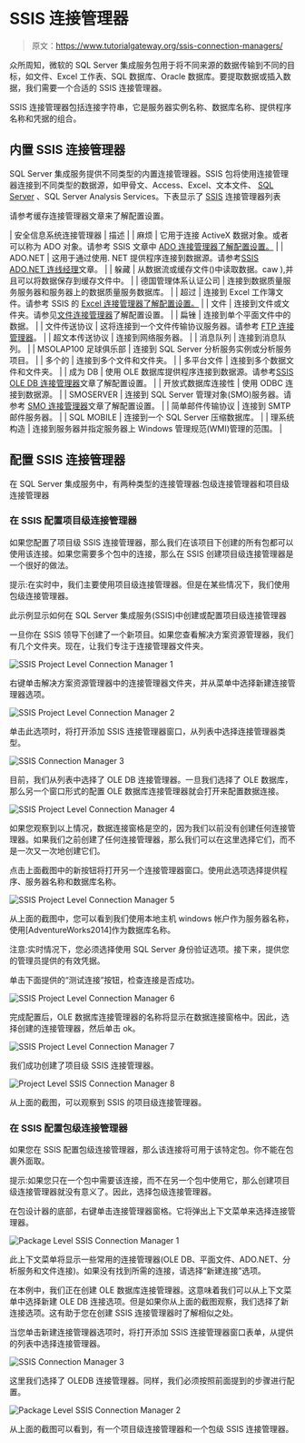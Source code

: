# SSIS 连接管理器

> 原文：<https://www.tutorialgateway.org/ssis-connection-managers/>

众所周知，微软的 SQL Server 集成服务包用于将不同来源的数据传输到不同的目标，如文件、Excel 工作表、SQL 数据库、Oracle 数据库。要提取数据或插入数据，我们需要一个合适的 SSIS 连接管理器。

SSIS 连接管理器包括连接字符串，它是服务器实例名称、数据库名称、提供程序名称和凭据的组合。

## 内置 SSIS 连接管理器

SQL Server 集成服务提供不同类型的内置连接管理器。SSIS 包将使用连接管理器连接到不同类型的数据源，如甲骨文、Access、Excel、文本文件、 [SQL Server](https://www.tutorialgateway.org/sql/) 、SQL Server Analysis Services。下表显示了 [SSIS](https://www.tutorialgateway.org/ssis/) 连接管理器列表

请参考缓存连接管理器文章来了解配置设置。

| 安全信息系统连接管理器 | 描述 |
| 麻烦 | 它用于连接 ActiveX 数据对象。或者可以称为 ADO 对象。请参考 SSIS 文章中 [ADO 连接管理器了解配置设置。](https://www.tutorialgateway.org/ado-connection-manager-in-ssis/) |
| ADO.NET | 这用于通过使用. NET 提供程序连接到数据源。请参考[SSIS ADO.NET 连线经理](https://www.tutorialgateway.org/ado-net-connection-manager-in-ssis/)文章。 |
| 躲藏 | 从数据流或缓存文件()中读取数据。caw ),并且可以将数据保存到缓存文件中。 |
| 德国管理体系认证公司 | 连接到数据质量服务服务器和服务器上的数据质量服务数据库。 |
| 超过 | 连接到 Excel 工作簿文件。请参考 SSIS 的 [Excel 连接管理器了解配置设置。](https://www.tutorialgateway.org/excel-connection-manager-in-ssis/) |
| 文件 | 连接到文件或文件夹。请参见[文件连接管理器](https://www.tutorialgateway.org/file-connection-manager-in-ssis/)了解配置设置。 |
| 扁锉 | 连接到单个平面文件中的数据。 |
| 文件传送协议 | 这将连接到一个文件传输协议服务器。请参考 [FTP 连接管理器](https://www.tutorialgateway.org/ssis-ftp-connection-manager/)。 |
| 超文本传送协议 | 连接到网络服务器。 |
| 消息队列 | 连接到消息队列。 |
| MSOLAP100 足球俱乐部 | 连接到 SQL Server 分析服务实例或分析服务项目。 |
| 多个的 | 连接到多个文件和文件夹。 |
| 多平台文件 | 连接到多个数据文件和文件夹。 |
| 成为 DB | 使用 OLE 数据库提供程序连接到数据源。请参考[SSIS OLE DB 连接管理器](https://www.tutorialgateway.org/ole-db-connection-manager-in-ssis/)文章了解配置设置。 |
| 开放式数据库连接性 | 使用 ODBC 连接到数据源。 |
| SMOSERVER | 连接到 SQL Server 管理对象(SMO)服务器。请参考 [SMO 连接管理器](https://www.tutorialgateway.org/smo-connection-manager-in-ssis/)文章了解配置设置。 |
| 简单邮件传输协议 | 连接到 SMTP 邮件服务器。 |
| SQL MOBILE | 连接到一个 SQL Server 压缩数据库。 |
| 理系统构造 | 连接到服务器并指定服务器上 Windows 管理规范(WMI)管理的范围。 |

## 配置 SSIS 连接管理器

在 SQL Server 集成服务中，有两种类型的连接管理器:包级连接管理器和项目级连接管理器

### 在 SSIS 配置项目级连接管理器

如果您配置了项目级 SSIS 连接管理器，那么我们在该项目下创建的所有包都可以使用该连接。如果您需要多个包中的连接，那么在 SSIS 创建项目级连接管理器是一个很好的做法。

提示:在实时中，我们主要使用项目级连接管理器。但是在某些情况下，我们使用包级连接管理器。

此示例显示如何在 SQL Server 集成服务(SSIS)中创建或配置项目级连接管理器

一旦你在 SSIS 领导下创建了一个新项目。如果您查看解决方案资源管理器，我们有几个文件夹。现在，让我们专注于连接管理器文件夹。

![SSIS Project Level Connection Manager 1](img/6a2449169a7a71cb6a451b3fe34c77f1.png)

右键单击解决方案资源管理器中的连接管理器文件夹，并从菜单中选择新建连接管理器选项。

![SSIS Project Level Connection Manager 2](img/a8c4c841fe38b28415d5e1c2ce421771.png)

单击此选项时，将打开添加 SSIS 连接管理器窗口，从列表中选择连接管理器类型。

![SSIS Connection Manager 3](img/c1ad3c9e729da11022869c01b48d727a.png)

目前，我们从列表中选择了 OLE DB 连接管理器。一旦我们选择了 OLE 数据库，那么另一个窗口形式的配置 OLE 数据库连接管理器就会打开来配置数据连接。

![SSIS Project Level Connection Manager 4](img/c13e99f2d05c36a579fe8e54c10c2ad6.png)

如果您观察到以上情况，数据连接窗格是空的，因为我们以前没有创建任何连接管理器。如果我们之前创建了任何连接管理器，那么我们可以在这里选择它们，而不是一次又一次地创建它们。

点击上面截图中的新按钮将打开另一个连接管理器窗口。使用此选项选择提供程序、服务器名称和数据库名称。

![SSIS Project Level Connection Manager 5](img/4dcb34e9da412e33d09cb3dc905d3373.png)

从上面的截图中，您可以看到我们使用本地主机 windows 帐户作为服务器名称，使用[AdventureWorks2014]作为数据库名称。

注意:实时情况下，您必须选择使用 SQL Server 身份验证选项。接下来，提供您的管理员提供的有效凭据。

单击下面提供的“测试连接”按钮，检查连接是否成功。

![SSIS Project Level Connection Manager 6](img/e268a3cec5561d97121549cdaf2b4d58.png)

完成配置后，OLE 数据库连接管理器的名称将显示在数据连接窗格中。因此，选择创建的连接管理器，然后单击 ok。

![SSIS Project Level Connection Manager 7](img/92dd13e2f673e69c0c2181b5454a352d.png)

我们成功创建了项目级 SSIS 连接管理器。

![Project Level SSIS Connection Manager 8](img/84f83557f2eb66899fb9fa6b66b1d318.png)

从上面的截图，可以观察到 SSIS 的项目级连接管理器。

### 在 SSIS 配置包级连接管理器

如果您在 SSIS 配置包级连接管理器，那么该连接将可用于该特定包。你不能在包裹外面取。

提示:如果您只在一个包中需要该连接，而不在另一个包中使用它，那么创建项目级连接管理器就没有意义了。因此，选择包级连接管理器。

在包设计器的底部，右键单击连接管理器窗格。它将弹出上下文菜单来选择连接管理器。

![Package Level SSIS Connection Manager 1](img/ee0c08083295989a9e259335c5fd5810.png)

此上下文菜单将显示一些常用的连接管理器(OLE DB、平面文件、ADO.NET、分析服务和文件连接)。如果没有找到所需的连接，请选择“新建连接”选项。

在本例中，我们正在创建 OLE 数据库连接管理器。这意味着我们可以从上下文菜单中选择新建 OLE DB 连接选项。但是如果你从上面的截图观察，我们选择了新连接选项。这有助于您在创建 SSIS 连接管理器时了解相似之处。

当您单击新建连接管理器选项时，将打开添加 SSIS 连接管理器窗口表单，从提供的列表中选择连接管理器。

![SSIS Connection Manager 3](img/c1ad3c9e729da11022869c01b48d727a.png)

这里我们选择了 OLEDB 连接管理器。同样，我们必须按照前面提到的步骤进行配置。

![Package Level SSIS Connection Manager 2](img/0bbb97e3e817cff27333df8f1fe528f5.png)

从上面的截图可以看到，有一个项目级连接管理器和一个包级 SSIS 连接管理器。